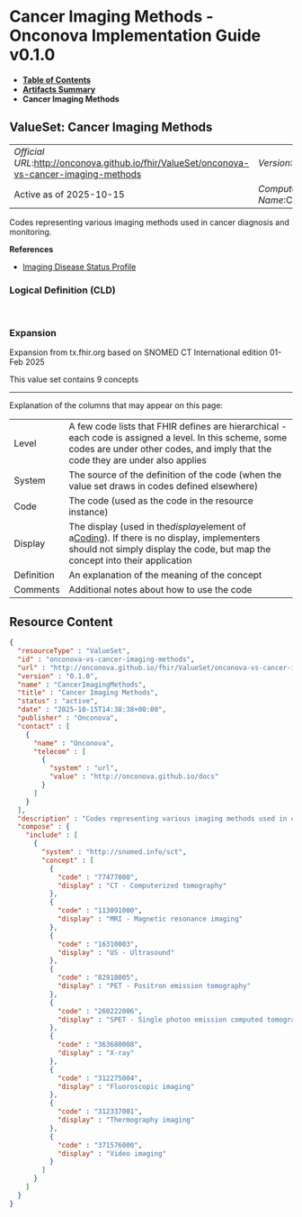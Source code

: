 # Cancer Imaging Methods - Onconova Implementation Guide v0.1.0

* [**Table of Contents**](toc.md)
* [**Artifacts Summary**](artifacts.md)
* **Cancer Imaging Methods**

## ValueSet: Cancer Imaging Methods 

| | |
| :--- | :--- |
| *Official URL*:http://onconova.github.io/fhir/ValueSet/onconova-vs-cancer-imaging-methods | *Version*:0.1.0 |
| Active as of 2025-10-15 | *Computable Name*:CancerImagingMethods |

 
Codes representing various imaging methods used in cancer diagnosis and monitoring. 

 **References** 

* [Imaging Disease Status Profile](StructureDefinition-onconova-imaging-disease-status.md)

### Logical Definition (CLD)

 

### Expansion

Expansion from tx.fhir.org based on SNOMED CT International edition 01-Feb 2025

This value set contains 9 concepts

-------

 Explanation of the columns that may appear on this page: 

| | |
| :--- | :--- |
| Level | A few code lists that FHIR defines are hierarchical - each code is assigned a level. In this scheme, some codes are under other codes, and imply that the code they are under also applies |
| System | The source of the definition of the code (when the value set draws in codes defined elsewhere) |
| Code | The code (used as the code in the resource instance) |
| Display | The display (used in the*display*element of a[Coding](http://hl7.org/fhir/R4/datatypes.html#Coding)). If there is no display, implementers should not simply display the code, but map the concept into their application |
| Definition | An explanation of the meaning of the concept |
| Comments | Additional notes about how to use the code |



## Resource Content

```json
{
  "resourceType" : "ValueSet",
  "id" : "onconova-vs-cancer-imaging-methods",
  "url" : "http://onconova.github.io/fhir/ValueSet/onconova-vs-cancer-imaging-methods",
  "version" : "0.1.0",
  "name" : "CancerImagingMethods",
  "title" : "Cancer Imaging Methods",
  "status" : "active",
  "date" : "2025-10-15T14:38:38+00:00",
  "publisher" : "Onconova",
  "contact" : [
    {
      "name" : "Onconova",
      "telecom" : [
        {
          "system" : "url",
          "value" : "http://onconova.github.io/docs"
        }
      ]
    }
  ],
  "description" : "Codes representing various imaging methods used in cancer diagnosis and monitoring.",
  "compose" : {
    "include" : [
      {
        "system" : "http://snomed.info/sct",
        "concept" : [
          {
            "code" : "77477000",
            "display" : "CT - Computerized tomography"
          },
          {
            "code" : "113091000",
            "display" : "MRI - Magnetic resonance imaging"
          },
          {
            "code" : "16310003",
            "display" : "US - Ultrasound"
          },
          {
            "code" : "82918005",
            "display" : "PET - Positron emission tomography"
          },
          {
            "code" : "260222006",
            "display" : "SPET - Single photon emission computed tomography"
          },
          {
            "code" : "363680008",
            "display" : "X-ray"
          },
          {
            "code" : "312275004",
            "display" : "Fluoroscopic imaging"
          },
          {
            "code" : "312337001",
            "display" : "Thermography imaging"
          },
          {
            "code" : "371576000",
            "display" : "Video imaging"
          }
        ]
      }
    ]
  }
}

```
